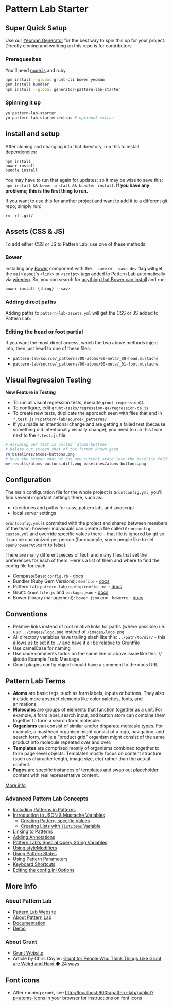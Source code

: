 # Pattern Lab Starter

## Super Quick Setup

Use our [Yeoman Generator](https://github.com/phase2/generator-pattern-lab-starter) for the best way to spin this up for your project. Directly cloning and working on this repo is for contributors. 

### Prerequesites 

You'll need [node.js](http://nodejs.org) and ruby.

```bash
npm install --global grunt-cli bower yeoman
gem install bundler
npm install --global generator-pattern-lab-starter
```

### Spinning it up

```bash
yo pattern-lab-starter
yo pattern-lab-starter:extras # optional extras
```

## install and setup
    
After cloning and changing into that directory, run this to install dependencies:

    npm install
    bower install
    bundle install

You may have to run that again for updates; so it may be wise to save this: `npm install && bower install && bundler install`. **If you have any problems; this is the first thing to run.**


If you want to use this for another project and want to add it to a different git repo; simply run:

    rm -rf .git/

## Assets (CSS & JS)

To add either CSS or JS to Pattern Lab, use one of these methods:

### Bower

Installing any [Bower](http://bower.io) component with the `--save` or `--save-dev` flag will get the `main` asset's `<link>` or `<script>` tags added to Pattern Lab automatically via [wiredep](https://github.com/taptapship/wiredep). So, you can search for [anything that Bower can install](http://bower.io/search/) and run:

    bower install {thing} --save

### Adding direct paths

Adding paths to `pattern-lab-assets.yml` will get the CSS or JS added to Pattern Lab.

### Editing the head or foot partial

If you want the most direct access, which the two above methods inject into, then just head to one of these files:

- `pattern-lab/source/_patterns/00-atoms/00-meta/_00-head.mustache`
- `pattern-lab/source/_patterns/00-atoms/00-meta/_01-foot.mustache`

## Visual Regression Testing

**New Feature in Testing**

- To run all visual regression tests, execute `grunt regressionQA`
- To configure, edit `grunt-tasks/regression-qa/regression-qa.js`
- To create new tests, duplicate the approach seen with files that end in `*.test.js` in `pattern-lab/source/_patterns/`
- If you made an intentional change and are getting a failed test (because something did intentionally visually change), you need to run this from next to the `*.test.js` file:

```bash
# Assuming our test is called `atoms-buttons`
# Delete our screen shot of the former known good
rm baselines/atoms-buttons.png
# Move the screen shot of the new current state into the baseline folder and rename it
mv results/atoms-buttons.diff.png baselines/atoms-buttons.png
```

## Configuration

The main configuration file for the whole project is `Gruntconfig.yml`; you'll find several important settings there, such as:

- directories and paths for scss, pattern lab, and javascript
- local server settings

`Gruntconfig.yml` is commited with the project and shared between members of the team; however individuals can create a file called `Gruntconfig--custom.yml` and override specific values there – that file is ignored by git so it can be customized per person (for example, some people like to set `openBrowserAtStart` to false).

There are many different pieces of tech and many files that set the preferences for each of them. Here's a list of them and where to find the config file for each.

- Compass/Sass: `config.rb` - [docs](http://compass-style.org/help/documentation/configuration-reference/)
- Bundler (Ruby Gem Versions): `Gemfile` - [docs](http://bundler.io)
- Pattern Lab: `pattern-lab/config/config.ini` - [docs](http://patternlab.io/docs/advanced-config-options.html)
- Grunt: `Gruntfile.js` and `package.json` - [docs](http://gruntjs.com/configuring-tasks)
- Bower (library management): `bower.json` and `.bowerrc` - [docs](http://bower.io/)

## Conventions

- Relative links instead of root relative links for paths (where possible) i.e. use `../images/logo.png` instead of `/images/logo.png`
- All directory variables have trailing slash like this: `../path/to/dir/` - this allows us to set it to `./` and have it all be relative to Gruntfile
- Use camelCase for naming
- Use code comments todos on the same line or above issue like this: // @todo Example Todo Message
- Grunt plugins config object should have a comment to the docs URL

## Pattern Lab Terms

- **Atoms** are basic tags, such as form labels, inputs or buttons. They also include more abstract elements like color palettes, fonts, and animations.
- **Molecules** are groups of elements that function together as a unit. For example, a form label, search input, and button atom can combine them together to form a search form molecule.
- **Organisms** can consist of similar and/or disparate molecule types. For example, a masthead organism might consist of a logo, navigation, and search form, while a “product grid” organism might consist of the same product info molecule repeated over and over.
- **Templates** are comprised mostly of organisms combined together to form page-level objects. Templates mostly focus on content structure (such as character length, image size, etc) rather than the actual content.
- **Pages** are specific instances of templates and swap out placeholder content with real representative content.

[More info](http://patternlab.io/about.html)

### Advanced Pattern Lab Concepts

- [Including Patterns in Patterns](http://patternlab.io/docs/pattern-including.html)
- [Introduction to JSON & Mustache Variables](http://patternlab.io/docs/data-json-mustache.html)
    - [Creating Pattern-specific Values](http://patternlab.io/docs/data-pattern-specific.html)
    - [Creating Lists with `listItems` Variable](http://patternlab.io/docs/data-listitems.html)
- [Linking to Patterns](http://patternlab.io/docs/data-link-variable.html)
- [Adding Annotations](http://patternlab.io/docs/pattern-adding-annotations.html)
- [Pattern Lab's Special Query String Variables](http://patternlab.io/docs/pattern-linking.html)
- [Using styleModifiers](http://patternlab.io/docs/pattern-stylemodifier.html)
- [Using Pattern States](http://patternlab.io/docs/pattern-states.html)
- [Using Pattern Parameters](http://patternlab.io/docs/pattern-parameters.html)
- [Keyboard Shortcuts](http://patternlab.io/docs/advanced-keyboard-shortcuts.html)
- [Editing the config.ini Options](http://patternlab.io/docs/advanced-config-options.html)

## More Info

### About Pattern Lab

- [Pattern Lab Website](http://patternlab.io/)
- [About Pattern Lab](http://patternlab.io/about.html)
- [Documentation](http://patternlab.io/docs/index.html)
- [Demo](http://demo.patternlab.io/)

### About Grunt

- [Grunt Website](http://gruntjs.com)
- Article by Chris Coyier: [Grunt for People Who Think Things Like Grunt are Weird and Hard ◆ 24 ways](http://24ways.org/2013/grunt-is-not-weird-and-hard/)

## Font icons

- After running `grunt`, see [http://localhost:9005/pattern-lab/public/?p=atoms-icons](http://localhost:9005/pattern-lab/public/?p=atoms-icons) in your browser for instructions on font icons

